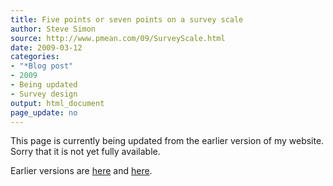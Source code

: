 ```yaml
---
title: Five points or seven points on a survey scale
author: Steve Simon
source: http://www.pmean.com/09/SurveyScale.html
date: 2009-03-12
categories:
- "*Blog post"
- 2009
- Being updated
- Survey design
output: html_document
page_update: no
---
```


This page is currently being updated from the earlier version of my website. Sorry that it is not yet fully available.

<!---More--->

Earlier versions are [here][sim1] and [here][sim2].

[sim1]: http://www.pmean.com/09/SurveyScale.html
[sim2]: http://new.pmean.com/survey-scale/
